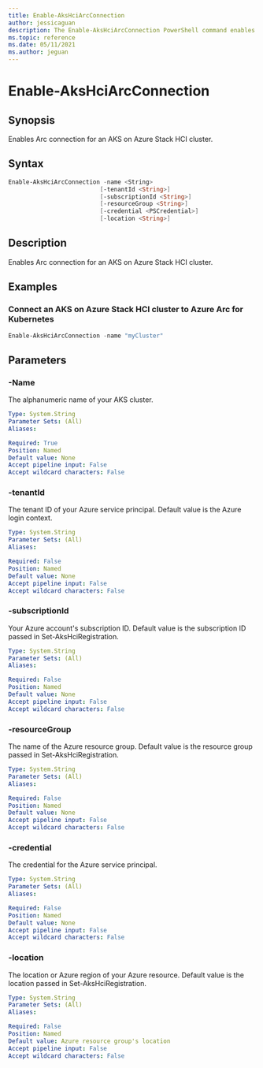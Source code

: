 ```yaml
---
title: Enable-AksHciArcConnection
author: jessicaguan
description: The Enable-AksHciArcConnection PowerShell command enables the Arc connection on an AKS on Azure Stack HCI cluster.
ms.topic: reference
ms.date: 05/11/2021
ms.author: jeguan
---
```


# Enable-AksHciArcConnection

## Synopsis
Enables Arc connection for an AKS on Azure Stack HCI cluster.

## Syntax

```powershell
Enable-AksHciArcConnection -name <String> 
                          [-tenantId <String>]
                          [-subscriptionId <String>] 
                          [-resourceGroup <String>]
                          [-credential <PSCredential>]
                          [-location <String>]
```

## Description
Enables Arc connection for an AKS on Azure Stack HCI cluster.

## Examples

### Connect an AKS on Azure Stack HCI cluster to Azure Arc for Kubernetes 

```PowerShell
Enable-AksHciArcConnection -name "myCluster"
```

## Parameters

### -Name
The alphanumeric name of your AKS cluster.

```yaml
Type: System.String
Parameter Sets: (All)
Aliases:

Required: True
Position: Named
Default value: None
Accept pipeline input: False
Accept wildcard characters: False
```
### -tenantId
The tenant ID of your Azure service principal. Default value is the Azure login context.

```yaml
Type: System.String
Parameter Sets: (All)
Aliases:

Required: False
Position: Named
Default value: None
Accept pipeline input: False
Accept wildcard characters: False
```

### -subscriptionId
Your Azure account's subscription ID. Default value is the subscription ID passed in Set-AksHciRegistration.

```yaml
Type: System.String
Parameter Sets: (All)
Aliases:

Required: False
Position: Named
Default value: None
Accept pipeline input: False
Accept wildcard characters: False
```

### -resourceGroup
The name of the Azure resource group. Default value is the resource group passed in Set-AksHciRegistration.

```yaml
Type: System.String
Parameter Sets: (All)
Aliases:

Required: False
Position: Named
Default value: None
Accept pipeline input: False
Accept wildcard characters: False
```

### -credential
The credential for the Azure service principal.

```yaml
Type: System.String
Parameter Sets: (All)
Aliases:

Required: False
Position: Named
Default value: None
Accept pipeline input: False
Accept wildcard characters: False
```

### -location
The location or Azure region of your Azure resource. Default value is the location passed in Set-AksHciRegistration.

```yaml
Type: System.String
Parameter Sets: (All)
Aliases:

Required: False
Position: Named
Default value: Azure resource group's location
Accept pipeline input: False
Accept wildcard characters: False
```